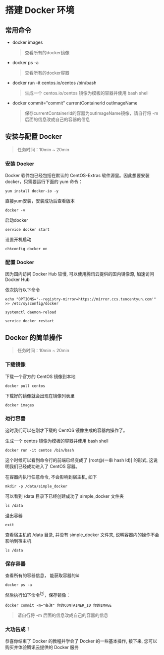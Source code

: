 # 搭建 Docker 环境

## 常用命令
* docker images
    > 查看所有的docker镜像    
* docker ps -a
    > 查看所有的docker容器
* docker run -it centos.io/centos /bin/bash
    > 生成一个 centos.io/centos 镜像为模板的容器并使用 bash shell
* docker commit="commit" currentContainerId outImageName
    > 保存currentContainerId的容器为outImageName镜像，请自行将 -m 后面的信息改成自己的容器的信息

## 安装与配置 Docker

> 任务时间：10min ~ 20min

### 安装 Docker

Docker 软件包已经包括在默认的 CentOS-Extras 软件源里。因此想要安装 docker，只需要运行下面的 yum 命令：

```
yum install docker-io -y

```

直接yum安装，安装成功后查看版本

```
docker -v

```

启动docker

```
service docker start

```

设置开机启动

```
chkconfig docker on

```

### 配置 Docker

因为国内访问 Docker Hub 较慢, 可以使用腾讯云提供的国内镜像源, 加速访问 Docker Hub

依次执行以下命令

```
echo "OPTIONS='--registry-mirror=https://mirror.ccs.tencentyun.com'" >> /etc/sysconfig/docker

```

```
systemctl daemon-reload

```

```
service docker restart

```

## Docker 的简单操作

> 任务时间：10min ~ 20min

### 下载镜像

下载一个官方的 CentOS 镜像到本地

```
docker pull centos

```

下载好的镜像就会出现在镜像列表里

```
docker images

```

### 运行容器

这时我们可以在刚才下载的 CentOS 镜像生成的容器内操作了。

生成一个 centos 镜像为模板的容器并使用 bash shell

```
docker run -it centos /bin/bash

```

这个时候可以看到命令行的前端已经变成了 [root@(一串 hash Id)] 的形式, 这说明我们已经成功进入了 CentOS 容器。

在容器内执行任意命令, 不会影响到宿主机, 如下

```
mkdir -p /data/simple_docker

```

可以看到 /data 目录下已经创建成功了 simple_docker 文件夹

```
ls /data

```

退出容器

```
exit

```

查看宿主机的 /data 目录, 并没有 simple_docker 文件夹, 说明容器内的操作不会影响到宿主机

```
ls /data

```

### 保存容器

查看所有的容器信息， 能获取容器的id

```
docker ps -a

```

然后执行如下命令<sup>[[?](#stage-2-step-3-icon)]</sup>，保存镜像：

```
docker commit -m="备注" 你的CONTAINER_ID 你的IMAGE

```

<a id="stage-2-step-3-icon"></a>

> 请自行将 -m 后面的信息改成自己的容器的信息

### 大功告成！

恭喜你结束了 Docker 的教程并学会了 Docker 的一些基本操作, 接下来, 您可以购买并体验腾讯云提供的 Docker 服务